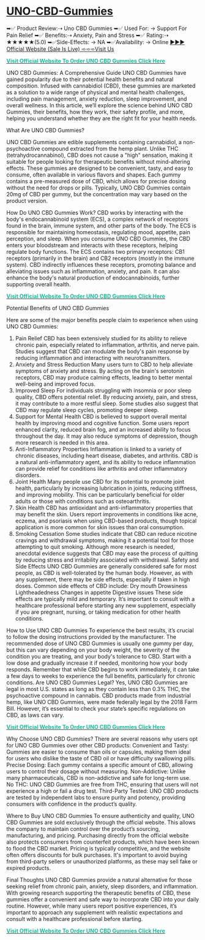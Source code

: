 # [UNO-CBD-Gummies]([url](https://taptobuynow.com/happy-place-health-cbd-gummies/))
➥✅ Product Review:⇢ Uno CBD Gummies 
➥✅ Used For: → Support For Pain Relief 
➥✅ Benefits:⇢ Anxiety, Pain and Stress 
➥✅ Rating:⇢ ★★★★★(5.0) 
➥✅Side-Effects: → NA 
➥✅Availability: → Online
[►►► Official Website (Sale Is Live) ➾➾➾Visit Us
]([url](https://taptobuynow.com/happy-place-health-cbd-gummies/))

<b><a href="https://taptobuynow.com/UNO CBD Gummies/"><span style="color:#1abc9c">Visit Official Website To Order UNO CBD Gummies Click Here</span></a></b>

UNO CBD Gummies: A Comprehensive Guide
UNO CBD Gummies have gained popularity due to their potential health benefits and natural composition. Infused with cannabidiol (CBD), these gummies are marketed as a solution to a wide range of physical and mental health challenges, including pain management, anxiety reduction, sleep improvement, and overall wellness. In this article, we’ll explore the science behind UNO CBD Gummies, their benefits, how they work, their safety profile, and more, helping you understand whether they are the right fit for your health needs.

What Are UNO CBD Gummies?

UNO CBD Gummies are edible supplements containing cannabidiol, a non-psychoactive compound extracted from the hemp plant. Unlike THC (tetrahydrocannabinol), CBD does not cause a "high" sensation, making it suitable for people looking for therapeutic benefits without mind-altering effects. These gummies are designed to be convenient, tasty, and easy to consume, often available in various flavors and shapes.
Each gummy contains a pre-measured dose of CBD, which allows for precise dosing without the need for drops or pills. Typically, UNO CBD Gummies contain 20mg of CBD per gummy, but the concentration may vary based on the product version.

How Do UNO CBD Gummies Work?
CBD works by interacting with the body's endocannabinoid system (ECS), a complex network of receptors found in the brain, immune system, and other parts of the body. The ECS is responsible for maintaining homeostasis, regulating mood, appetite, pain perception, and sleep. When you consume UNO CBD Gummies, the CBD enters your bloodstream and interacts with these receptors, helping regulate body functions.
The ECS contains two primary receptors: CB1 receptors (primarily in the brain) and CB2 receptors (mostly in the immune system). CBD indirectly influences these receptors, promoting balance and alleviating issues such as inflammation, anxiety, and pain. It can also enhance the body's natural production of endocannabinoids, further supporting overall health.

<b><a href="https://taptobuynow.com/UNO CBD Gummies/"><span style="color:#1abc9c">Visit Official Website To Order UNO CBD Gummies Click Here</span></a></b>


Potential Benefits of UNO CBD Gummies

Here are some of the major benefits people claim to experience when using UNO CBD Gummies:
1. Pain Relief
CBD has been extensively studied for its ability to relieve chronic pain, especially related to inflammation, arthritis, and nerve pain. Studies suggest that CBD can modulate the body's pain response by reducing inflammation and interacting with neurotransmitters.
2. Anxiety and Stress Reduction
Many users turn to CBD to help alleviate symptoms of anxiety and stress. By acting on the brain's serotonin receptors, CBD may produce calming effects, leading to better mental well-being and improved focus.
3. Improved Sleep
For individuals struggling with insomnia or poor sleep quality, CBD offers potential relief. By reducing anxiety, pain, and stress, it may contribute to a more restful sleep. Some studies also suggest that CBD may regulate sleep cycles, promoting deeper sleep.
4. Support for Mental Health
CBD is believed to support overall mental health by improving mood and cognitive function. Some users report enhanced clarity, reduced brain fog, and an increased ability to focus throughout the day. It may also reduce symptoms of depression, though more research is needed in this area.
5. Anti-Inflammatory Properties
Inflammation is linked to a variety of chronic diseases, including heart disease, diabetes, and arthritis. CBD is a natural anti-inflammatory agent, and its ability to reduce inflammation can provide relief for conditions like arthritis and other inflammatory disorders.
6. Joint Health
Many people use CBD for its potential to promote joint health, particularly by increasing lubrication in joints, reducing stiffness, and improving mobility. This can be particularly beneficial for older adults or those with conditions such as osteoarthritis.
7. Skin Health
CBD has antioxidant and anti-inflammatory properties that may benefit the skin. Users report improvements in conditions like acne, eczema, and psoriasis when using CBD-based products, though topical application is more common for skin issues than oral consumption.
8. Smoking Cessation
Some studies indicate that CBD can reduce nicotine cravings and withdrawal symptoms, making it a potential tool for those attempting to quit smoking. Although more research is needed, anecdotal evidence suggests that CBD may ease the process of quitting by reducing stress and irritability associated with withdrawal.
Safety and Side Effects
UNO CBD Gummies are generally considered safe for most people, as CBD is well-tolerated by the human body. However, as with any supplement, there may be side effects, especially if taken in high doses. Common side effects of CBD include:
Dry mouth
Drowsiness
Lightheadedness
Changes in appetite
Digestive issues
These side effects are typically mild and temporary. It’s important to consult with a healthcare professional before starting any new supplement, especially if you are pregnant, nursing, or taking medication for other health conditions.

How to Use UNO CBD Gummies
To experience the best results, it’s crucial to follow the dosing instructions provided by the manufacturer. The recommended dose of UNO CBD Gummies is usually one gummy per day, but this can vary depending on your body weight, the severity of the condition you are treating, and your body's tolerance to CBD.
Start with a low dose and gradually increase it if needed, monitoring how your body responds. Remember that while CBD begins to work immediately, it can take a few days to weeks to experience the full benefits, particularly for chronic conditions.
Are UNO CBD Gummies Legal?
Yes, UNO CBD Gummies are legal in most U.S. states as long as they contain less than 0.3% THC, the psychoactive compound in cannabis. CBD products made from industrial hemp, like UNO CBD Gummies, were made federally legal by the 2018 Farm Bill. However, it’s essential to check your state’s specific regulations on CBD, as laws can vary.

<b><a href="https://taptobuynow.com/UNO CBD Gummies/"><span style="color:#1abc9c">Visit Official Website To Order UNO CBD Gummies Click Here</span></a></b>


Why Choose UNO CBD Gummies?
There are several reasons why users opt for UNO CBD Gummies over other CBD products:
Convenient and Tasty: Gummies are easier to consume than oils or capsules, making them ideal for users who dislike the taste of CBD oil or have difficulty swallowing pills.
Precise Dosing: Each gummy contains a specific amount of CBD, allowing users to control their dosage without measuring.
Non-Addictive: Unlike many pharmaceuticals, CBD is non-addictive and safe for long-term use.
No THC: UNO CBD Gummies are free from THC, ensuring that users will not experience a high or fail a drug test.
Third-Party Tested: UNO CBD products are tested by independent labs to ensure purity and potency, providing consumers with confidence in the product’s quality.

Where to Buy UNO CBD Gummies
To ensure authenticity and quality, UNO CBD Gummies are sold exclusively through the official website. This allows the company to maintain control over the product’s sourcing, manufacturing, and pricing. Purchasing directly from the official website also protects consumers from counterfeit products, which have been known to flood the CBD market.
Pricing is typically competitive, and the website often offers discounts for bulk purchases. It's important to avoid buying from third-party sellers or unauthorized platforms, as these may sell fake or expired products.

Final Thoughts
UNO CBD Gummies provide a natural alternative for those seeking relief from chronic pain, anxiety, sleep disorders, and inflammation. With growing research supporting the therapeutic benefits of CBD, these gummies offer a convenient and safe way to incorporate CBD into your daily routine. However, while many users report positive experiences, it’s important to approach any supplement with realistic expectations and consult with a healthcare professional before starting.

<b><a href="https://taptobuynow.com/UNO CBD Gummies/"><span style="color:#1abc9c">Visit Official Website To Order UNO CBD Gummies Click Here</span></a></b>


